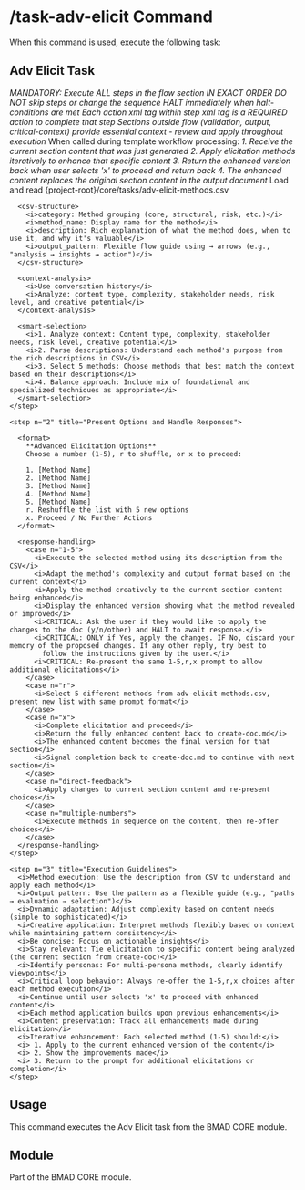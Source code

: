 # /task-adv-elicit Command

When this command is used, execute the following task:

## Adv Elicit Task

<task id="bmad/core/tasks/adv-elicit.xml" name="Advanced Elicitation">
  <llm critical="true">
    <i>MANDATORY: Execute ALL steps in the flow section IN EXACT ORDER</i>
    <i>DO NOT skip steps or change the sequence</i>
    <i>HALT immediately when halt-conditions are met</i>
    <i>Each action xml tag within step xml tag is a REQUIRED action to complete that step</i>
    <i>Sections outside flow (validation, output, critical-context) provide essential context - review and apply throughout execution</i>
  </llm>

  <integration description="When called from workflow">
    <desc>When called during template workflow processing:</desc>
    <i>1. Receive the current section content that was just generated</i>
    <i>2. Apply elicitation methods iteratively to enhance that specific content</i>
    <i>3. Return the enhanced version back when user selects 'x' to proceed and return back</i>
    <i>4. The enhanced content replaces the original section content in the output document</i>
  </integration>

  <flow>
    <step n="1" title="Method Registry Loading">
      <action>Load and read {project-root}/core/tasks/adv-elicit-methods.csv</action>

      <csv-structure>
        <i>category: Method grouping (core, structural, risk, etc.)</i>
        <i>method_name: Display name for the method</i>
        <i>description: Rich explanation of what the method does, when to use it, and why it's valuable</i>
        <i>output_pattern: Flexible flow guide using → arrows (e.g., "analysis → insights → action")</i>
      </csv-structure>

      <context-analysis>
        <i>Use conversation history</i>
        <i>Analyze: content type, complexity, stakeholder needs, risk level, and creative potential</i>
      </context-analysis>

      <smart-selection>
        <i>1. Analyze context: Content type, complexity, stakeholder needs, risk level, creative potential</i>
        <i>2. Parse descriptions: Understand each method's purpose from the rich descriptions in CSV</i>
        <i>3. Select 5 methods: Choose methods that best match the context based on their descriptions</i>
        <i>4. Balance approach: Include mix of foundational and specialized techniques as appropriate</i>
      </smart-selection>
    </step>

    <step n="2" title="Present Options and Handle Responses">

      <format>
        **Advanced Elicitation Options**
        Choose a number (1-5), r to shuffle, or x to proceed:

        1. [Method Name]
        2. [Method Name]
        3. [Method Name]
        4. [Method Name]
        5. [Method Name]
        r. Reshuffle the list with 5 new options
        x. Proceed / No Further Actions
      </format>

      <response-handling>
        <case n="1-5">
          <i>Execute the selected method using its description from the CSV</i>
          <i>Adapt the method's complexity and output format based on the current context</i>
          <i>Apply the method creatively to the current section content being enhanced</i>
          <i>Display the enhanced version showing what the method revealed or improved</i>
          <i>CRITICAL: Ask the user if they would like to apply the changes to the doc (y/n/other) and HALT to await response.</i>
          <i>CRITICAL: ONLY if Yes, apply the changes. IF No, discard your memory of the proposed changes. If any other reply, try best to
            follow the instructions given by the user.</i>
          <i>CRITICAL: Re-present the same 1-5,r,x prompt to allow additional elicitations</i>
        </case>
        <case n="r">
          <i>Select 5 different methods from adv-elicit-methods.csv, present new list with same prompt format</i>
        </case>
        <case n="x">
          <i>Complete elicitation and proceed</i>
          <i>Return the fully enhanced content back to create-doc.md</i>
          <i>The enhanced content becomes the final version for that section</i>
          <i>Signal completion back to create-doc.md to continue with next section</i>
        </case>
        <case n="direct-feedback">
          <i>Apply changes to current section content and re-present choices</i>
        </case>
        <case n="multiple-numbers">
          <i>Execute methods in sequence on the content, then re-offer choices</i>
        </case>
      </response-handling>
    </step>

    <step n="3" title="Execution Guidelines">
      <i>Method execution: Use the description from CSV to understand and apply each method</i>
      <i>Output pattern: Use the pattern as a flexible guide (e.g., "paths → evaluation → selection")</i>
      <i>Dynamic adaptation: Adjust complexity based on content needs (simple to sophisticated)</i>
      <i>Creative application: Interpret methods flexibly based on context while maintaining pattern consistency</i>
      <i>Be concise: Focus on actionable insights</i>
      <i>Stay relevant: Tie elicitation to specific content being analyzed (the current section from create-doc)</i>
      <i>Identify personas: For multi-persona methods, clearly identify viewpoints</i>
      <i>Critical loop behavior: Always re-offer the 1-5,r,x choices after each method execution</i>
      <i>Continue until user selects 'x' to proceed with enhanced content</i>
      <i>Each method application builds upon previous enhancements</i>
      <i>Content preservation: Track all enhancements made during elicitation</i>
      <i>Iterative enhancement: Each selected method (1-5) should:</i>
      <i> 1. Apply to the current enhanced version of the content</i>
      <i> 2. Show the improvements made</i>
      <i> 3. Return to the prompt for additional elicitations or completion</i>
    </step>
  </flow>
</task>

## Usage

This command executes the Adv Elicit task from the BMAD CORE module.

## Module

Part of the BMAD CORE module.

